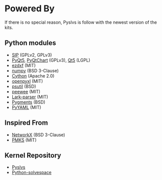 # Powered By

If there is no special reason, Pyslvs is follow with the newest version of the kits.

## Python modules

* [SIP] (GPLv2, GPLv3)
* [PyQt5], [PyQtChart] (GPLv3), [Qt5] (LGPL)
* [ezdxf] (MIT)
* [numpy] (BSD 3-Clause)
* [Cython] (Apache 2.0)
* [openpyxl] (MIT)
* [psutil] (BSD)
* [peewee] (MIT)
* [Lark-parser] (MIT)
* [Pygments] (BSD)
* [PyYAML] (MIT)

## Inspired From

* [NetworkX] (BSD 3-Clause)
* [PMKS] (MIT)

## Kernel Repository

* [Pyslvs]
* [Python-solvespace]

[PyQt5]: https://www.riverbankcomputing.com/software/pyqt/download5
[PyQtChart]: https://www.riverbankcomputing.com/software/pyqtchart/download
[Qt5]: https://www.qt.io/download/
[SIP]: https://riverbankcomputing.com/software/sip/download

[numpy]: http://www.numpy.org/
[ezdxf]: https://ezdxf.readthedocs.io/en/latest/index.html
[Cython]: http://cython.org/
[openpyxl]: http://openpyxl.readthedocs.io/
[psutil]: https://github.com/giampaolo/psutil
[peewee]: http://docs.peewee-orm.com/en/latest/
[Lark-parser]: https://github.com/erezsh/lark
[Pygments]: http://pygments.org/
[PyYAML]: https://pyyaml.org/

[NetworkX]: https://networkx.github.io/
[PMKS]: http://designengrlab.github.io/PMKS/

[Python-Solvespace]: https://github.com/KmolYuan/python-solvespace
[Pyslvs]: https://github.com/KmolYuan/pyslvs
